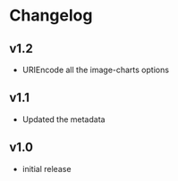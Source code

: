 # Changelog

## v1.2

- URIEncode all the image-charts options

## v1.1

- Updated the metadata

## v1.0

- initial release
